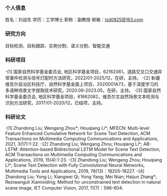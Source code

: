 ### 个人信息
姓名：刘战东
学历：工学博士
职称：副教授 
邮箱：lzd0825@163.com

### 研究方向 
目标检测、目标跟踪、实例分割、语义分割、智能交通

### 科研项目 
-[1] 国家自然科学基金委员会, 地区科学基金项目，62162061，道路交叉口交通异常事件检测与信号灯配时方法研究，2022/01-2025/12，在研，主持。 
-[2] 新疆维吾尔自治区科技厅，自然科学基金面上项目，2020D01A73，基于深度学习的多语种场景文字提取技术研究，2020.06-2023.05，在研，主持。 
-[3] 国家自然科学基金委员会, 地区科学基金项目，61662082，维吾尔文自然场景文本检测与识别方法研究，2017/01-2020/12，已结项，主持。

### 科研论文
-[1] Zhandong Liu; Wengang Zhou*; Houqiang Li*; MFECN: Multi-level Feature Enhanced Cumulative Network for Scene Text Detection, ACM Transactions on Multimedia Computing Communications and Applications, 2021, 3(17):1-22. 
-[2] Zhandong Liu; Wengang Zhou; Houqiang Li*; AB-LSTM: Attention-based Bidirectional LSTM Model for Scene Text Detection, ACM Transactions on Multimedia Computing Communications and Applications, 2019, 15(4):1-23.
-[3] Zhandong Liu; Wengang Zhou; Houqiang Li*; Scene Text Detection with Fully Convolutional Neural Networks, Multimedia Tools and Applications, 2019, 78(13)：18205-18227.
-[4] Zhandong Liu; Yong Li; Xiangwei Qi; Yong Yang; Mei Nian; Haijun Zhang*; Reziwanguli Xiamixiding; Method for unconstrained text detection in natural scene image, IET Computer Vision, 2017, 11(7)：596-604.
